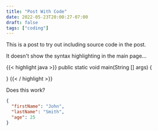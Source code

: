 ```yaml
---
title: "Post With Code"
date: 2022-05-23T20:00:27-07:00
draft: false
tags: ["coding"]
---
```


This is a post to try out including source code in the post.


It doesn't show the syntax highlighting in the main page...

<!--more-->

{{< highlight java  >}}
public static void main(String [] args) {

}
{{< / highlight >}}

Does this work?

```json
{
  "firstName": "John",
  "lastName": "Smith",
  "age": 25
}
```